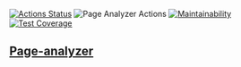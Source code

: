 [![Actions Status](https://github.com/Onoiro/python-project-83/workflows/hexlet-check/badge.svg)](https://github.com/Onoiro/python-project-83/actions)
![Page Analyzer Actions](https://github.com/Onoiro/python-project-83/actions/workflows/page-analyzer-check.yml/badge.svg)
[![Maintainability](https://api.codeclimate.com/v1/badges/3807cda22bbcca6fee03/maintainability)](https://codeclimate.com/github/Onoiro/python-project-83/maintainability)
[![Test Coverage](https://api.codeclimate.com/v1/badges/3807cda22bbcca6fee03/test_coverage)](https://codeclimate.com/github/Onoiro/python-project-83/test_coverage)

## [Page-analyzer](https://python-project-83-production-25f1.up.railway.app/)